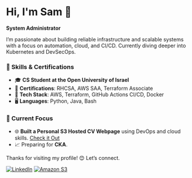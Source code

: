# Hi, I'm Sam 👋

**System Administrator**

I’m passionate about building reliable infrastructure and scalable systems with a focus on automation, cloud, and CI/CD. Currently diving deeper into Kubernetes and DevSecOps.

### 🔧 Skills & Certifications
- 🎓 **CS Student at the Open University of Israel**
- 📜 **Certifications**: RHCSA, AWS SAA, Terraform Associate
- 💼 **Tech Stack**: AWS, Terraform, GitHub Actions CI/CD, Docker
- 🖥️ **Languages**: Python, Java, Bash 

### 🌱 Current Focus
- 🌐 **Built a Personal S3 Hosted CV Webpage** using DevOps and cloud skills. [Check it Out](https://www.samuelalber.com/)
- 📈 Preparing for **CKA**. 

Thanks for visiting my profile! 😊 Let’s connect. 

[![LinkedIn](https://img.shields.io/badge/linkedin-%230077B5.svg?style=for-the-badge&logo=linkedin&logoColor=white)](https://www.linkedin.com/in/samuel-albershtein-ba82931a0/)
[![Amazon S3](https://img.shields.io/badge/Amazon%20S3-FF9900?style=for-the-badge&logo=amazons3&logoColor=white)](https://www.samuelalber.com/)

